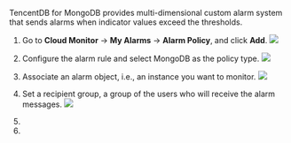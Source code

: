 TencentDB for MongoDB provides multi-dimensional custom alarm system that sends alarms when indicator values exceed the thresholds.

1. Go to **Cloud Monitor** -> **My Alarms** -> **Alarm Policy**, and click **Add**.
![](https://mc.qcloudimg.com/static/img/33def73633ed5fe186d4f7c58a3477ae/g1.png)

2. Configure the alarm rule and select MongoDB as the policy type.
![](https://mc.qcloudimg.com/static/img/75c4f08032ec997362df3a1bae1b2dc0/g2.png)

3. Associate an alarm object, i.e., an instance you want to monitor.
![](https://mc.qcloudimg.com/static/img/0fc359a6696bd95f7292c23563573143/g3.png)


4. Set a recipient group, a group of the users who will receive the alarm messages.
![](https://mc.qcloudimg.com/static/img/5ecbcfe40b4a83c097bc22a8e4499389/g4.png)


3. 
4. 

